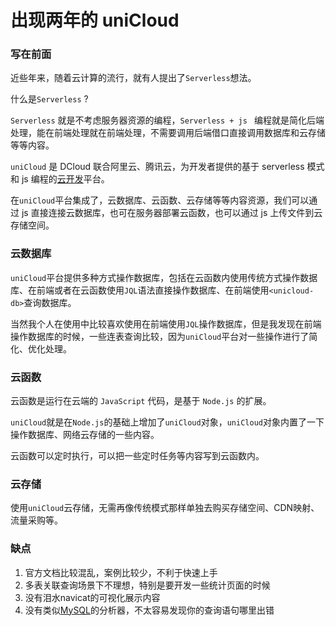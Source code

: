 # 出现两年的 uniCloud 

### 写在前面

近些年来，随着云计算的流行，就有人提出了`Serverless`想法。

什么是`Serverless` ?

`Serverless` 就是不考虑服务器资源的编程，`Serverless + js ` 编程就是简化后端处理，能在前端处理就在前端处理，不需要调用后端借口直接调用数据库和云存储等等内容。

`uniCloud` 是 DCloud 联合阿里云、腾讯云，为开发者提供的基于 serverless 模式和 js 编程的[云开发](https://cloud.tencent.com/product/tcb?from=10680)平台。

在`uniCloud`平台集成了，云数据库、云函数、云存储等等内容资源，我们可以通过 js 直接连接云数据库，也可在服务器部署云函数，也可以通过 js 上传文件到云存储空间。

### 云数据库

`uniCloud`平台提供多种方式操作数据库，包括在云函数内使用传统方式操作数据库、在前端或者在云函数使用`JQL`语法直接操作数据库、在前端使用`<unicloud-db>`查询数据库。

当然我个人在使用中比较喜欢使用在前端使用`JQL`操作数据库，但是我发现在前端操作数据库的时候，一些连表查询比较，因为`uniCloud`平台对一些操作进行了简化、优化处理。

### 云函数

云函数是运行在云端的 `JavaScript` 代码，是基于 `Node.js` 的扩展。

`uniCloud`就是在`Node.js`的基础上增加了`uniCloud`对象，`uniCloud`对象内置了一下操作数据库、网络云存储的一些内容。

云函数可以定时执行，可以把一些定时任务等内容写到云函数内。

### 云存储

使用`uniCloud`云存储，无需再像传统模式那样单独去购买存储空间、CDN映射、流量采购等。

### 缺点

1. 官方文档比较混乱，案例比较少，不利于快速上手
2. 多表关联查询场景下不理想，特别是要开发一些统计页面的时候
3. 没有泪水navicat的可视化展示内容
4. 没有类似[MySQL](https://cloud.tencent.com/product/cdb?from=10680)的分析器，不太容易发现你的查询语句哪里出错



